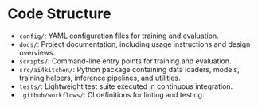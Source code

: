 # Code Structure

- `config/`: YAML configuration files for training and evaluation.
- `docs/`: Project documentation, including usage instructions and design
  overviews.
- `scripts/`: Command-line entry points for training and evaluation.
- `src/ai4kitchen/`: Python package containing data loaders, models, training
  helpers, inference pipelines, and utilities.
- `tests/`: Lightweight test suite executed in continuous integration.
- `.github/workflows/`: CI definitions for linting and testing.
